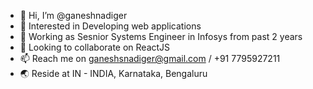 - 👋 Hi, I’m @ganeshnadiger
- 👀 Interested in Developing web applications
- 🌱 Working as Sesnior Systems Engineer in Infosys from past 2 years
- 💞️ Looking to collaborate on ReactJS
- 📫 Reach me on ganeshsnadiger@gmail.com / +91 7795927211 
- 🌏 Reside at IN - INDIA, Karnataka, Bengaluru

<!---
ganeshnadiger/ganeshnadiger is a ✨ special ✨ repository because its `README.md` (this file) appears on your GitHub profile.
You can click the Preview link to take a look at your changes.
--->

